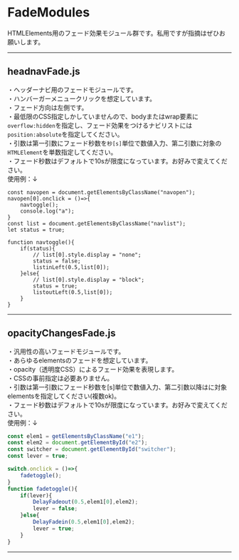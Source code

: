 # FadeModules
HTMLElements用のフェード効果モジュール群です。私用ですが指摘はぜひお願いします。

---
## headnavFade.js
・ヘッダーナビ用のフェードモジュールです。<br>
・ハンバーガーメニュークリックを想定しています。<br>
・フェード方向は左側です。<br>
・最低限のCSS指定しかしていませんので、bodyまたはwrap要素に`overflow:hidden`を指定し、フェード効果をつけるナビリストには`position:absolute`を指定してください。<br>
・引数は第一引数にフェード秒数を`秒[s]`単位で数値入力、第二引数に対象の`HTMLElement`を単数指定してください。<br>
・フェード秒数はデフォルトで10sが限度になっています。お好みで変えてください。<br>
使用例：↓

```
const navopen = document.getElementsByClassName("navopen");
navopen[0].onclick = ()=>{
    navtoggle();
    console.log("a");
}
const list = document.getElementsByClassName("navlist");
let status = true;

function navtoggle(){
    if(status){
        // list[0].style.display = "none";
        status = false;
        listinLeft(0.5,list[0]);
    }else{
        // list[0].style.display = "block";
        status = true;
        listoutLeft(0.5,list[0]);
    }
}
```

---
## opacityChangesFade.js

・汎用性の高いフェードモジュールです。<br>
・あらゆるelementsのフェードを想定しています。<br>
・opacity（透明度CSS）によるフェード効果を表現します。<br>
・CSSの事前指定は必要ありません。<br>
・引数は第一引数にフェード秒数を[s]単位で数値入力、第二引数以降はに対象elementsを指定してください(複数ok)。<br>
・フェード秒数はデフォルトで10sが限度になっています。お好みで変えてください。<br>
使用例：↓

```js
const elem1 = getElementsByClassName("e1");
const elem2 = document.getElementById("e2");
const switcher = document.getElementById("switcher");
const lever = true;

switch.onclick = ()=>{
    fadetoggle();
}
function fadetoggle(){
    if(lever){
        DelayFadeout(0.5,elem1[0],elem2);
        lever = false;
    }else{
        DelayFadein(0.5,elem1[0],elem2);
        lever = true;
    }
}
```
---
